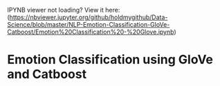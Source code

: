 IPYNB viewer not loading? View it here: (https://nbviewer.jupyter.org/github/holdmygithub/Data-Science/blob/master/NLP-Emotion-Classification-GloVe-Catboost/Emotion%20Classification%20-%20Glove.ipynb)

# Emotion Classification using GloVe and Catboost
